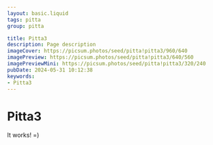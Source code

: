 ```yaml
---
layout: basic.liquid
tags: pitta
group: pitta

title: Pitta3
description: Page description
imageCover: https://picsum.photos/seed/pitta!pitta3/960/640
imagePreview: https://picsum.photos/seed/pitta!pitta3/640/560
imagePreviewMini: https://picsum.photos/seed/pitta!pitta3/320/240
pubDate: 2024-05-31 10:12:38
keywords:
- Pitta3
---
```


# Pitta3

It works! =)
